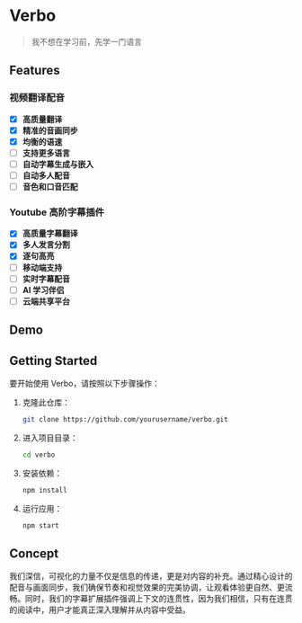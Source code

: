 # Verbo

> 我不想在学习前，先学一门语言

## Features

### 视频翻译配音

- [x] **高质量翻译**
- [x] **精准的音画同步**
- [x] **均衡的语速**
- [ ] **支持更多语言**
- [ ] **自动字幕生成与嵌入**
- [ ] **自动多人配音**
- [ ] **音色和口音匹配**

### Youtube 高阶字幕插件

- [x] **高质量字幕翻译**
- [x] **多人发言分割**
- [x] **逐句高亮**
- [ ] **移动端支持**
- [ ] **实时字幕配音**
- [ ] **AI 学习伴侣**
- [ ] **云端共享平台**

## Demo

## Getting Started

要开始使用 Verbo，请按照以下步骤操作：

1. 克隆此仓库：
   ```sh
   git clone https://github.com/yourusername/verbo.git
   ```
2. 进入项目目录：
   ```sh
   cd verbo
   ```
3. 安装依赖：
   ```sh
   npm install
   ```
4. 运行应用：
   ```sh
   npm start
   ```

## Concept

我们深信，可视化的力量不仅是信息的传递，更是对内容的补充。通过精心设计的配音与画面同步，我们确保节奏和视觉效果的完美协调，让观看体验更自然、更流畅。同时，我们的字幕扩展插件强调上下文的连贯性，因为我们相信，只有在连贯的阅读中，用户才能真正深入理解并从内容中受益。
